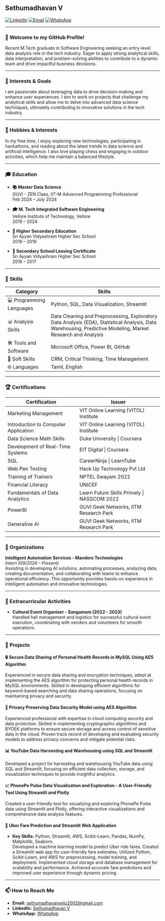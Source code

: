 ## Sethumadhavan V

[![LinkedIn](https://img.shields.io/badge/LinkedIn-Connect-blue)](https://www.linkedin.com/in/sethumadhavan-v/)
[![Email](https://img.shields.io/badge/Email-sethumadhavanvelu2002%40gmail.com-red)](mailto:sethumadhavanvelu2002@gmail.com)
[![WhatsApp](https://img.shields.io/badge/WhatsApp-Connect-green)](https://wa.me/9159299878)

---

### 👋 Welcome to my GitHub Profile!

Recent M.Tech graduate in Software Engineering seeking an entry-level data analysis role in the tech industry. Eager to apply strong analytical skills, data interpretation, and problem-solving abilities to contribute to a dynamic team and drive impactful business decisions.

---

### 🎯 Interests & Goals

I am passionate about leveraging data to drive decision-making and enhance user experiences. I aim to work on projects that challenge my analytical skills and allow me to delve into advanced data science techniques, ultimately contributing to innovative solutions in the tech industry.

---

### 🎨 Hobbies & Interests

In my free time, I enjoy exploring new technologies, participating in hackathons, and reading about the latest trends in data science and artificial intelligence. I also love playing chess and engaging in outdoor activities, which help me maintain a balanced lifestyle.

---

### 🎓 Education

- **📚 Master Data Science**  
  GUVI - ZEN Class, IIT-M Advanced Programming Professional  
  Feb 2024 – July 2024

- **🎓 M. Tech Integrated Software Engineering**  
  Vellore Institute of Technology, Vellore   
  2019 – 2024

- **📖 Higher Secondary Education**  
  Sri Ayyan Vidyashram Higher Sec School   
  2018 – 2019

- **📜 Secondary School Leaving Certificate**  
  Sri Ayyan Vidyashram Higher Sec School  
  2016 – 2017

---

### 💼 Skills

| Category             | Skills                                                                 |
|----------------------|------------------------------------------------------------------------|
| 💻 Programming Languages| Python, SQL, Data Visualization, Streamlit                             |
| 📊 Analysis Skills    | Data Cleaning and Preprocessing, Exploratory Data Analysis (EDA), Statistical Analysis, Data Warehousing, Predictive Modeling, Market Research and Analysis |
| 🛠️ Tools and Software | Microsoft Office, Power BI, GitHub                                   |
| 🧠 Soft Skills        | CRM, Critical Thinking, Time Management                               |
| 🌐 Languages          | Tamil, English                                                       |

---

### 🏆 Certifications

| Certification                                  | Issuer                                               |
|------------------------------------------------|------------------------------------------------------|
| Marketing Management                           | VIT Online Learning (VITOL) Institute                |
| Introduction to Computer Application           | VIT Online Learning (VITOL) Institute                |
| Data Science Math Skills                       | Duke University \| Coursera                          |
| Development of Real-Time Systems               | EIT Digital \| Coursera                              |
| SQL                                            | CareerNinja \| LearnTube                             |
| Web Pen Testing                                | Hack Up Technology Pvt Ltd                           |
| Training of Trainers                           | NPTEL Swayam 2022                                    |
| Financial Literacy                             | UNICEF                                               |
| Fundamentals of Data Analytics                 | Learn Future Skills Primely \| NASSCOM 2022         |
| PowerBI                                        | GUVI Geek Networks, IITM Research Park               |
| Generative AI                                  | GUVI Geek Networks, IITM Research Park               |

---

### 🏢 Organizations

**Intelligent Automation Services - Mavdero Technologies**  
*Intern (09/2024 – Present)*  
Assisting in developing AI solutions, automating processes, analyzing data, creating documentation, and collaborating with teams to enhance operational efficiency. This opportunity provides hands-on experience in intelligent automation and innovative technologies.

---

### 🎉 Extracurricular Activities

- **Cultural Event Organiser - Sangamam (2022 - 2023)**  
  Handled hall management and logistics for successful cultural event execution, coordinating with vendors and volunteers for smooth operations.

---

### 📂 Projects

#### 🔒 Secure Data Sharing of Personal Health Records in MySQL Using AES Algorithm
Experienced in secure data sharing and encryption techniques, adept at implementing the AES algorithm for protecting personal health records in MySQL environments. Skilled in developing efficient algorithms for keyword-based searching and data sharing operations, focusing on maintaining privacy and security.

#### 🔐 Privacy Preserving Data Security Model using AES Algorithm
Experienced professional with expertise in cloud computing security and data protection. Skilled in implementing cryptographic algorithms and BYOEK platforms to ensure secure storage and access control of sensitive data in the cloud. Proven track record of developing and evaluating security models to address privacy concerns and mitigate potential risks.

#### 📊 YouTube Data Harvesting and Warehousing using SQL and Streamlit
Developed a project for harvesting and warehousing YouTube data using SQL and Streamlit, focusing on efficient data collection, storage, and visualization techniques to provide insightful analytics.

#### 📈 PhonePe Pulse Data Visualization and Exploration - A User-Friendly Tool Using Streamlit and Plotly
Created a user-friendly tool for visualizing and exploring PhonePe Pulse data using Streamlit and Plotly, offering interactive visualizations and comprehensive data analysis features.

#### 🚖 Uber Fare Prediction and Streamlit Web Application
- **Key Skills:** Python, Streamlit, AWS, Scikit-Learn, Pandas, NumPy, Matplotlib, Seaborn.  
Developed a machine learning model to predict Uber ride fares. Created a Streamlit web app for user-friendly fare estimates. Utilized Python, Scikit-Learn, and AWS for preprocessing, model training, and deployment. Implemented cloud storage and database management for scalability and performance. Achieved accurate fare predictions and improved user experience through dynamic pricing.

---

### 📫 How to Reach Me

- **Email:** [sethumadhavanvelu2002@gmail.com](mailto:sethumadhavanvelu2002@gmail.com)
- **LinkedIn:** [Sethumadhavan V](https://www.linkedin.com/in/sethumadhavan-v/)
- **WhatsApp:** [WhatsApp](https://wa.me/9159299878)

